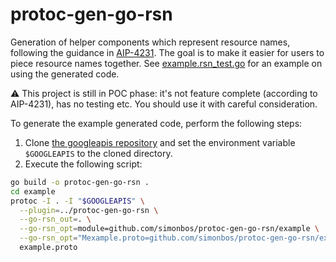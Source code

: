 # protoc-gen-go-rsn
Generation of helper components which represent resource names, following the guidance in [AIP-4231](https://google.aip.dev/client-libraries/4231).
The goal is to make it easier for users to piece resource names together.
See [example.rsn_test.go](example/examplersn/example.rsn_test.go) for an example on using the generated code.

⚠️ This project is still in POC phase: it's not feature complete (according to AIP-4231), has no testing etc.
   You should use it with careful consideration.

To generate the example generated code, perform the following steps:

1. Clone [the googleapis repository](https://github.com/googleapis/googleapis) and set the environment variable `$GOOGLEAPIS` to the cloned directory.
2. Execute the following script:
```bash
go build -o protoc-gen-go-rsn .
cd example
protoc -I . -I "$GOOGLEAPIS" \
  --plugin=../protoc-gen-go-rsn \
  --go-rsn_out=. \
  --go-rsn_opt=module=github.com/simonbos/protoc-gen-go-rsn/example \
  --go-rsn_opt="Mexample.proto=github.com/simonbos/protoc-gen-go-rsn/example/examplersn;examplersn" \
  example.proto
```
